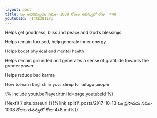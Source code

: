 ```yaml
---
layout: post
title: ఓం అభిగమ్యాయ నమః- 1008 రోజుల తపస్సులో రోజు  449
youtubeId: r14CK301irI
---
```

 
 
Helps get goodness, bliss and peace and God's blessings
 
Helps remain focused, help generate inner energy 
 
Helps boost physical and mental health 
 
Helps remain grounded and generates a sense of gratitude towards the greater power 
 
Helps reduce bad karma
 
How to learn English in your sleep for telugu people
 
 
 
 


{% include youtubePlayer.html id=page.youtubeId %}
 
[Next]({{ site.baseurl }}{% link split1/_posts/2017-10-13-ఓం ప్రసాదయ నమః- 1008 రోజుల తపస్సులో రోజు  448.md%})
 
